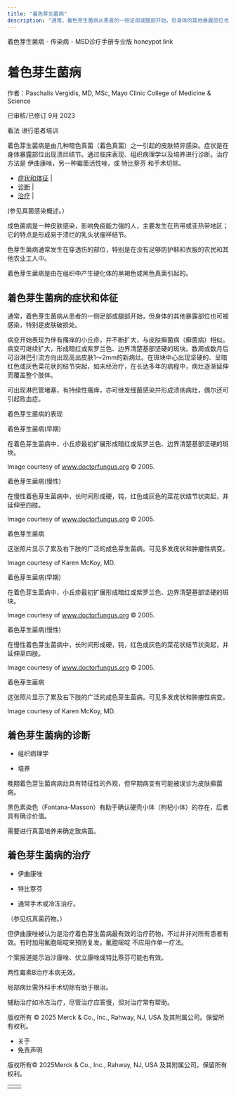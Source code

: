 ```yaml
---
title: "着色芽生菌病"
description: "通常，着色芽生菌病从患者的一侧足部或腿部开始，但身体的其他暴露部位也可被感染，特别是皮肤破损处。"
---
```


﻿着色芽生菌病 \- 传染病 \- MSD诊疗手册专业版 honeypot link

# 着色芽生菌病

作者：Paschalis Vergidis, MD, MSc, Mayo Clinic College of Medicine & Science

已审核/已修订 9月 2023

看法 进行患者培训

着色芽生菌病是由几种暗色真菌（着色真菌）之一引起的皮肤特异感染。症状是在身体暴露部位出现溃烂结节。通过临床表现、组织病理学以及培养进行诊断。治疗方法是 伊曲康唑，另一种霉菌活性唑，或 特比萘芬 和手术切除。

- [症状和体征](#症状和体征_v1012740_zh) \|
- [诊断](#诊断_v1012747_zh) \|
- [治疗](#治疗_v1012757_zh) \|

(参见真菌感染概述。）

成色菌病是一种皮肤感染，影响免疫能力强的人，主要发生在热带或亚热带地区；它的特点是形成易于溃烂的乳头状瘤样结节。

色芽生菌病通常发生在穿透伤的部位，特别是在没有足够防护鞋和衣服的农民和其他农业工人中。

着色芽生菌病是由在组织中产生硬化体的黑褐色或黑色真菌引起的。

## 着色芽生菌病的症状和体征

通常，着色芽生菌病从患者的一侧足部或腿部开始，但身体的其他暴露部位也可被感染，特别是皮肤破损处。

病变开始表现为伴有瘙痒的小丘疹，并不断扩大，与皮肤癣菌病（癣菌病）相似。病变可继续扩大，形成暗红或紫罗兰色、边界清楚基部坚硬的斑块。数周或数月后可沿淋巴引流方向出现高出皮肤1～2mm的新病灶。在斑块中心出现坚硬的、呈暗红色或灰色菜花状的结节突起，如未经治疗，在长达多年的病程中，病灶逐渐延伸而覆盖整个肢体。

可出现淋巴管堵塞，有持续性瘙痒，亦可继发细菌感染并形成溃疡病灶，偶尔还可引起败血症。

着色芽生菌病的表现



着色芽生菌病(早期)

在着色芽生菌病中，小丘疹最初扩展形成暗红或紫罗兰色、边界清楚基部坚硬的斑块。

Image courtesy of www.doctorfungus.org © 2005.



着色芽生菌病(慢性)

在慢性着色芽生菌病中，长时间形成硬，钝，红色或灰色的菜花状结节状突起，并延伸至四肢。

Image courtesy of www.doctorfungus.org © 2005.



着色芽生菌病

这张照片显示了累及右下肢的广泛的成色芽生菌病。可见多发疣状和肿瘤性病变。

Image courtesy of Karen McKoy, MD.



着色芽生菌病(早期)

在着色芽生菌病中，小丘疹最初扩展形成暗红或紫罗兰色、边界清楚基部坚硬的斑块。

Image courtesy of www.doctorfungus.org © 2005.



着色芽生菌病(慢性)

在慢性着色芽生菌病中，长时间形成硬，钝，红色或灰色的菜花状结节状突起，并延伸至四肢。

Image courtesy of www.doctorfungus.org © 2005.



着色芽生菌病

这张照片显示了累及右下肢的广泛的成色芽生菌病。可见多发疣状和肿瘤性病变。

Image courtesy of Karen McKoy, MD.

## 着色芽生菌病的诊断

- 组织病理学

- 培养


晚期着色芽生菌病病灶具有特征性的外观，但早期病变有可能被误诊为皮肤癣菌病。

黑色素染色（Fontana-Masson）有助于确认硬壳小体（枸杞小体）的存在，后者具有确诊价值。

需要进行真菌培养来确定致病菌。

## 着色芽生菌病的治疗

- 伊曲康唑

- 特比萘芬

- 通常手术或冷冻治疗。


（参见抗真菌药物。）

但伊曲康唑被认为是治疗着色芽生菌病最有效的治疗药物，不过并非对所有患者有效。有时加用氟胞嘧啶来预防复发。氟胞嘧啶 不应用作单一疗法。

个案报道提示泊沙康唑、伏立康唑或特比萘芬可能也有效。

两性霉素B治疗本病无效。

局部病灶需外科手术切除有助于根治。

辅助治疗如冷冻治疗，尽管治疗应答慢，但对治疗常有帮助。



版权所有 © 2025
Merck & Co., Inc., Rahway, NJ, USA 及其附属公司。保留所有权利。

- 关于
- 免责声明

版权所有© 2025Merck & Co., Inc., Rahway, NJ, USA 及其附属公司。保留所有权利。

|     |     |
| --- | --- |
|  |  |